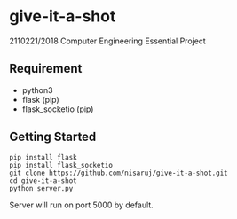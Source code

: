 # give-it-a-shot
2110221/2018 Computer Engineering Essential Project

## Requirement
- python3
- flask (pip)
- flask_socketio (pip)

## Getting Started
```
pip install flask
pip install flask_socketio
git clone https://github.com/nisaruj/give-it-a-shot.git
cd give-it-a-shot
python server.py
```
Server will run on port 5000 by default.